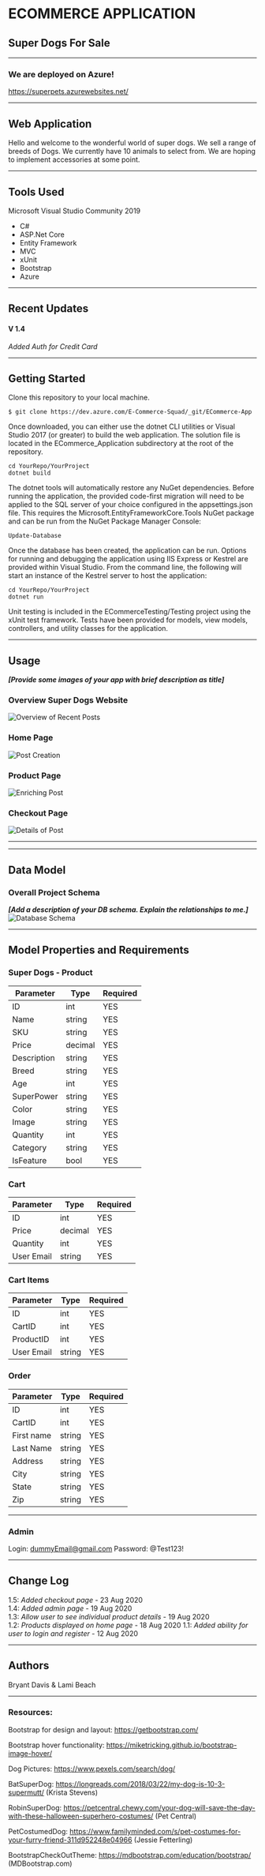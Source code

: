 # ECOMMERCE APPLICATION

## Super Dogs For Sale
---
### We are deployed on Azure!

https://superpets.azurewebsites.net/

---
## Web Application
Hello and welcome to the wonderful world of super dogs.
We sell a range of breeds of Dogs.
We currently have 10 animals to select from.
We are hoping to implement accessories at some point.

---

## Tools Used
Microsoft Visual Studio Community 2019 

- C#
- ASP.Net Core
- Entity Framework
- MVC
- xUnit
- Bootstrap
- Azure

---

## Recent Updates


#### V 1.4
*Added Auth for Credit Card* 

---

## Getting Started

Clone this repository to your local machine.

```
$ git clone https://dev.azure.com/E-Commerce-Squad/_git/ECommerce-App
```
Once downloaded, you can either use the dotnet CLI utilities or Visual Studio 2017 (or greater) to build the web application. The solution file is located in the ECommerce_Application subdirectory at the root of the repository.
```
cd YourRepo/YourProject
dotnet build
```
The dotnet tools will automatically restore any NuGet dependencies. Before running the application, the provided code-first migration will need to be applied to the SQL server of your choice configured in the appsettings.json file. This requires the Microsoft.EntityFrameworkCore.Tools NuGet package and can be run from the NuGet Package Manager Console:
```
Update-Database
```
Once the database has been created, the application can be run. Options for running and debugging the application using IIS Express or Kestrel are provided within Visual Studio. From the command line, the following will start an instance of the Kestrel server to host the application:
```
cd YourRepo/YourProject
dotnet run
```
Unit testing is included in the ECommerceTesting/Testing project using the xUnit test framework. Tests have been provided for models, view models, controllers, and utility classes for the application.

---

## Usage
***[Provide some images of your app with brief description as title]***

### Overview Super Dogs Website
![Overview of Recent Posts](https://via.placeholder.com/500x250)

### Home Page
![Post Creation](https://via.placeholder.com/500x250)

### Product Page
![Enriching Post](https://via.placeholder.com/500x250)

### Checkout Page
![Details of Post](https://via.placeholder.com/500x250)

---


---
## Data Model

### Overall Project Schema
***[Add a description of your DB schema. Explain the relationships to me.]***
![Database Schema](./wwwroot/Assets/erd.png)

---
## Model Properties and Requirements

### Super Dogs - Product

| Parameter | Type | Required |
| --- | --- | --- |
| ID  | int | YES |
| Name | string | YES |
| SKU | string | YES |
| Price | decimal | YES |
| Description | string | YES |
| Breed | string | YES |
| Age | int | YES |
| SuperPower | string | YES |
| Color | string | YES |
| Image | string | YES |
| Quantity | int | YES |
| Category | string | YES |
| IsFeature | bool | YES |


### Cart 

| Parameter | Type | Required |
| --- | --- | --- |
| ID  | int | YES |
| Price | decimal | YES |
| Quantity | int | YES |
| User Email | string | YES |


### Cart Items

| Parameter | Type | Required |
| --- | --- | --- |
| ID  | int | YES |
| CartID | int| YES |
| ProductID | int | YES |
| User Email | string | YES |


### Order

| Parameter | Type | Required |
| --- | --- | --- |
| ID  | int | YES |
| CartID | int | YES |
| First name | string | YES |
| Last Name | string | YES |
| Address | string | YES |
| City | string | YES |
| State | string | YES |
| Zip | string | YES |



---

### Admin

Login: dummyEmail@gmail.com
Password: @Test123!

---

## Change Log
1.5: *Added checkout page* - 23 Aug 2020  
1.4: *Added admin page* - 19 Aug 2020  
1.3: *Allow user to see individual product details* - 19 Aug 2020  
1.2: *Products displayed on home page* - 18 Aug 2020
1.1: *Added ability for user to login and register* - 12 Aug 2020

---

## Authors
Bryant Davis & Lami Beach

---

### Resources:

Bootstrap for design and layout: https://getbootstrap.com/

Bootstrap hover functionality: https://miketricking.github.io/bootstrap-image-hover/

Dog Pictures: https://www.pexels.com/search/dog/

BatSuperDog: https://longreads.com/2018/03/22/my-dog-is-10-3-supermutt/ (Krista Stevens)

RobinSuperDog: https://petcentral.chewy.com/your-dog-will-save-the-day-with-these-halloween-superhero-costumes/ (Pet Central)

PetCostumedDog: https://www.familyminded.com/s/pet-costumes-for-your-furry-friend-311d952248e04966 (Jessie Fetterling)

BootstrapCheckOutTheme: https://mdbootstrap.com/education/bootstrap/ (MDBootstrap.com) 
